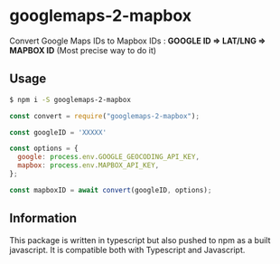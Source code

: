 # googlemaps-2-mapbox

Convert Google Maps IDs to Mapbox IDs :
**GOOGLE ID => LAT/LNG => MAPBOX ID** (Most precise way to do it)

## Usage

```bash
$ npm i -S googlemaps-2-mapbox
```

```javascript
const convert = require("googlemaps-2-mapbox");

const googleID = 'XXXXX'

const options = {
  google: process.env.GOOGLE_GEOCODING_API_KEY,
  mapbox: process.env.MAPBOX_API_KEY,
};

const mapboxID = await convert(googleID, options);
```

## Information
This package is written in typescript but also pushed to npm as a built javascript. It is compatible both with Typescript and Javascript.
